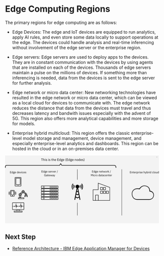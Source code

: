# Edge Computing Regions

The primary regions for edge computing are as follows:

- Edge Devices: The edge and IoT devices are equipped to run analytics, apply AI rules, and even store some data locally to support operations at the
edge. The devices could handle analysis and real-time inferencing without involvement of the edge server or the enterprise region.

- Edge servers: Edge servers are used to deploy apps to the devices. They are in constant communication with the devices by using agents
that are installed on each of the devices. Thousands of edge servers maintain a pulse on the millions of devices. If something more than inferencing 
is needed, data from the devices is sent to the edge server for further analysis.

- Edge network or micro data center: New networking technologies have resulted in the edge network or micro data center, which can be viewed as a
local cloud for devices to communicate with. The edge network reduces the distance that data from the devices must travel and thus decreases latency 
and bandwith issues especially with the advent of 5G. This region also offers more analytical capabilities and more storage for models.

- Enterprise hybrid multicloud: This region offers the classic enterprise-level model storage and management, device management, and especially
enterprise-level analytics and dashboards. This region can be hosted in the cloud or in an on-premises data center.

<img src="images/edge-regions.png" />

## Next Step
- [Reference Architecture - IBM Edge Application Manager for Devices](reference-architecture-devices.md)